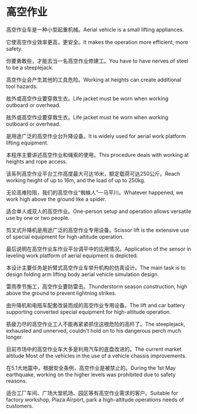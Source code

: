 # 高空作业

<p><span class="chinese">高空作业车是一种小型起重机械。</span><span class="english">Aerial vehicle is a small lifting appliances.</span></p>

<p><span class="chinese">它使高空作业效率更高，更安全。</span><span class="english">It makes the operation more efficient, more safety.</span></p>

<p><span class="chinese">你要勇敢些，才能去当一名高空作业修建工。</span><span class="english">You have to have nerves of steel to be a steeplejack.</span></p>

<p><span class="chinese">高空作业会产生其他的工具危险。</span><span class="english">Working at heights can create additional tool hazards.</span></p>

<p><span class="chinese">舷外或高空作业要穿救生衣。</span><span class="english">Life jacket must be worn when working outboard or overhead.</span></p>

<p><span class="chinese">舷外或高空作业要穿救生衣。</span><span class="english">Life jacket must he worn when working outboard or overhead.</span></p>

<p><span class="chinese">是用途广泛的高空作业台升降设备。</span><span class="english">It is widely used for aerial work platform lifting equipment.</span></p>

<p><span class="chinese">本程序主要讲述高空作业和绳索的使用。</span><span class="english">This procedure deals with working at heights and rope access.</span></p>

<p><span class="chinese">该系列高空作业平台工作高度最大可达16米，额定载荷可达250公斤。</span><span class="english">Reach working height of up to 16m, and the load of up to 250kg.</span></p>

<p><span class="chinese">无论高难险阻，我们的高空作业“蜘蛛人”一马平川。</span><span class="english">Whatever happened, we work high above the ground like a spider.</span></p>

<p><span class="chinese">适合单人或双人的高空作业。</span><span class="english">One-person setup and operation allows versatile use by one or two people.</span></p>

<p><span class="chinese">剪叉式升降机是用途广泛的高空作业专用设备。</span><span class="english">Scissor lift is the extensive use of special equipment for high-altitude operation.</span></p>

<p><span class="chinese">最后说明在高空作业车作业平台调平中的应用情况。</span><span class="english">Application of the sensor in leveling work platform of aerial equipment is depicted.</span></p>

<p><span class="chinese">本设计主要任务是折臂式高空作业车举升机构的仿真设计。</span><span class="english">The main task is to design folding arm lifting body aerial vehicle simulation design.</span></p>

<p><span class="chinese">雷雨季节施工，高空作业要防雷击。</span><span class="english">Thunderstorm season construction, high above the ground to prevent lightning strikes.</span></p>

<p><span class="chinese">由升降机和电瓶车配套改装而成的高空作业专用设备。</span><span class="english">The lift and car battery supporting converted special equipment for high-altitude operation.</span></p>

<p><span class="chinese">筋疲力尽的高空作业工人不能再紧紧抓住这根危险的高杆了。</span><span class="english">The steeplejack, exhausted and unnerved, couldn't hold on to his dangerous perch much longer.</span></p>

<p><span class="chinese">目前市场中的高空作业车大多是利用汽车的底盘改进的。</span><span class="english">The current market altitude Most of the vehicles in the use of a vehicle chassis improvements.</span></p>

<p><span class="chinese">在5.1大地震中，根据安全条例，高空作业是被禁止的。</span><span class="english">During the 1st May earthquake, working on the higher levels was prohibited due to safety reasons.</span></p>

<p><span class="chinese">适合工厂车间、广场大堂机场、园区等有高空作业需求的客户。</span><span class="english">Suitable for factory workshop, Plaza Airport, park a high-altitude operations needs of customers.</span></p>


